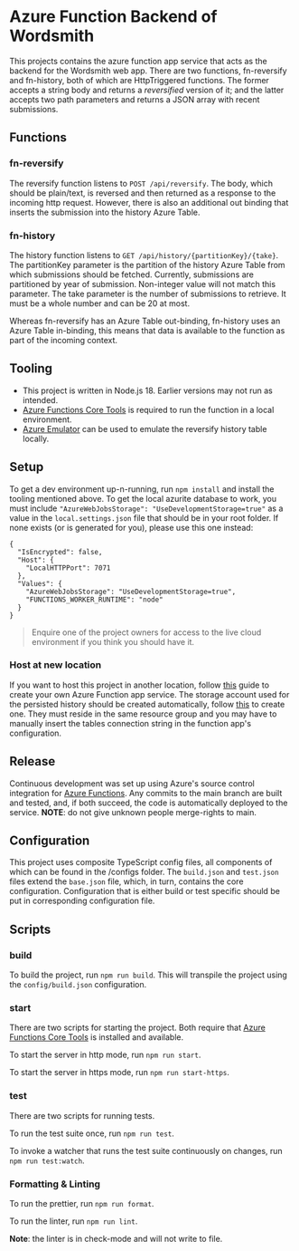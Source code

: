# Azure Function Backend of Wordsmith

This projects contains the azure function app service that acts as the backend for the Wordsmith web app. There are two functions, fn-reversify and fn-history, both of which are HttpTriggered functions. The former accepts a string body and returns a _reversified_ version of it; and the latter accepts two path parameters and returns a JSON array with recent submissions.

## Functions

### fn-reversify

The reversify function listens to `POST /api/reversify`. The body, which should be plain/text, is reversed and then returned as a response to the incoming http request. However, there is also an additional out binding that inserts the submission into the history Azure Table.

### fn-history

The history function listens to `GET /api/history/{partitionKey}/{take}`. The partitionKey parameter is the partition of the history Azure Table from which submissions should be fetched. Currently, submissions are partitioned by year of submission. Non-integer value will not match this parameter. The take parameter is the number of submissions to retrieve. It must be a whole number and can be 20 at most.

Whereas fn-reversify has an Azure Table out-binding, fn-history uses an Azure Table in-binding, this means that data is available to the function as part of the incoming context.

## Tooling

- This project is written in Node.js 18. Earlier versions may not run as intended.
- [Azure Functions Core Tools](https://github.com/Azure/azure-functions-core-tools) is required to run the function in a local environment.
- [Azure Emulator](https://learn.microsoft.com/en-us/azure/storage/common/storage-use-azurite?tabs=visual-studio) can be used to emulate the reversify history table locally.

## Setup

To get a dev environment up-n-running, run `npm install` and install the tooling mentioned above. To get the local azurite database to work, you must include `"AzureWebJobsStorage": "UseDevelopmentStorage=true"` as a value in the `local.settings.json` file that should be in your root folder. If none exists (or is generated for you), please use this one instead:

```
{
  "IsEncrypted": false,
  "Host": {
    "LocalHTTPPort": 7071
  },
  "Values": {
    "AzureWebJobsStorage": "UseDevelopmentStorage=true",
    "FUNCTIONS_WORKER_RUNTIME": "node"
  }
}
```

> Enquire one of the project owners for access to the live cloud environment if you think you should have it.

### Host at new location

If you want to host this project in another location, follow [this](https://learn.microsoft.com/en-us/azure/azure-functions/functions-create-function-app-portal) guide to create your own Azure Function app service. The storage account used for the persisted history should be created automatically, follow [this](https://learn.microsoft.com/en-us/azure/storage/common/storage-account-create) to create one. They must reside in the same resource group and you may have to manually insert the tables connection string in the function app's configuration.

## Release

Continuous development was set up using Azure's source control integration for [Azure Functions](https://learn.microsoft.com/en-us/azure/azure-functions/functions-continuous-deployment). Any commits to the main branch are built and tested, and, if both succeed, the code is automatically deployed to the service. **NOTE**: do not give unknown people merge-rights to main.

## Configuration

This project uses composite TypeScript config files, all components of which can be found in the /configs folder. The `build.json` and `test.json` files extend the `base.json` file, which, in turn, contains the core configuration. Configuration that is either build or test specific should be put in corresponding configuration file.

## Scripts

### build

To build the project, run `npm run build`. This will transpile the project using the `config/build.json` configuration.

### start

There are two scripts for starting the project. Both require that [Azure Functions Core Tools](https://github.com/Azure/azure-functions-core-tools) is installed and available.

To start the server in http mode, run `npm run start`.

To start the server in https mode, run `npm run start-https`.

### test

There are two scripts for running tests.

To run the test suite once, run `npm run test`.

To invoke a watcher that runs the test suite continuously on changes, run `npm run test:watch`.

### Formatting & Linting

To run the prettier, run `npm run format`.

To run the linter, run `npm run lint`.

**Note**: the linter is in check-mode and will not write to file.
